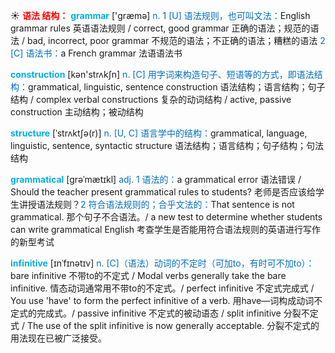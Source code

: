 ☀ <font color="red">**语法 结构：**</font>
<font color="sky blue">**grammar**</font> ['ɡræmə] 
<font color="#0070c0">n. 1 [U] 语法规则，也可叫文法：</font>English grammar rules 英语语法规则 / correct, good grammar 正确的语法；规范的语法 / bad, incorrect, poor grammar 不规范的语法；不正确的语法；糟糕的语法 <font color="#0070c0">2 [C] 语法书：</font>a French grammar 法语语法书

<font color="sky blue">**construction**</font> [kən'strʌkʃn] 
<font color="#0070c0">n. [C] 用字词来构造句子、短语等的方式，即语法结构：</font>grammatical, linguistic, sentence construction 语法结构；语言结构；句子结构 / complex verbal constructions 复杂的动词结构 / active, passive construction 主动结构；被动结构
           
<font color="sky blue">**structure**</font> [ˈstrʌktʃə(r)]
<font color="#0070c0">n. [U, C] 语言学中的结构：</font>grammatical, language, linguistic, sentence, syntactic structure 语法结构；语言结构；句子结构；句法结构
           
<font color="sky blue">**grammatical**</font> [grəˈmætɪkl]
<font color="#0070c0">adj. 1 语法的：</font>a grammatical error 语法错误 / Should the teacher present grammatical rules to students? 老师是否应该给学生讲授语法规则？<font color="#0070c0">2 符合语法规则的；合乎文法的：</font>That sentence is not grammatical. 那个句子不合语法。/ a new test to determine whether students can write grammatical English 考查学生是否能用符合语法规则的英语进行写作的新型考试
           
<font color="sky blue">**infinitive**</font> [ɪnˈfɪnətɪv]
<font color="#0070c0">n. [C]（语法）动词的不定时（可加to，有时可不加to）：</font>bare infinitive 不带to的不定式 / Modal verbs generally take the bare infinitive. 情态动词通常用不带to的不定式。/ perfect infinitive 不定式完成式 / You use 'have' to form the perfect infinitive of a verb. 用have—词构成动词不定式的完成式。/ passive infinitive 不定式的被动语态 / split infinitive 分裂不定式 / The use of the split infinitive is now generally acceptable. 分裂不定式的用法现在已被广泛接受。
